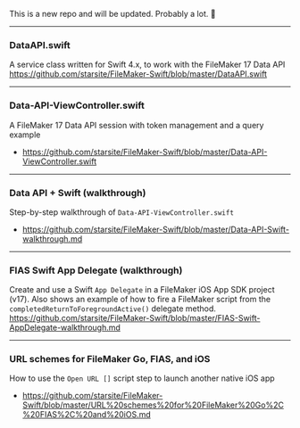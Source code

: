 This is a new repo and will be updated. Probably a lot. 🚀

- - -
### DataAPI.swift
A service class written for Swift 4.x, to work with the FileMaker 17 Data API
https://github.com/starsite/FileMaker-Swift/blob/master/DataAPI.swift

- - -

### Data-API-ViewController.swift
A FileMaker 17 Data API session with token management and a query example
* https://github.com/starsite/FileMaker-Swift/blob/master/Data-API-ViewController.swift

- - -

### Data API + Swift (walkthrough)
Step-by-step walkthrough of `Data-API-ViewController.swift`
* https://github.com/starsite/FileMaker-Swift/blob/master/Data-API-Swift-walkthrough.md

- - -

### FIAS Swift App Delegate (walkthrough)
Create and use a Swift `App Delegate` in a FileMaker iOS App SDK project (v17). Also shows an example of how to fire a FileMaker script from the `completedReturnToForegroundActive()` delegate method.
https://github.com/starsite/FileMaker-Swift/blob/master/FIAS-Swift-AppDelegate-walkthrough.md

- - -

### URL schemes for FileMaker Go, FIAS, and iOS
How to use the `Open URL []` script step to launch another native iOS app
* https://github.com/starsite/FileMaker-Swift/blob/master/URL%20schemes%20for%20FileMaker%20Go%2C%20FIAS%2C%20and%20iOS.md

